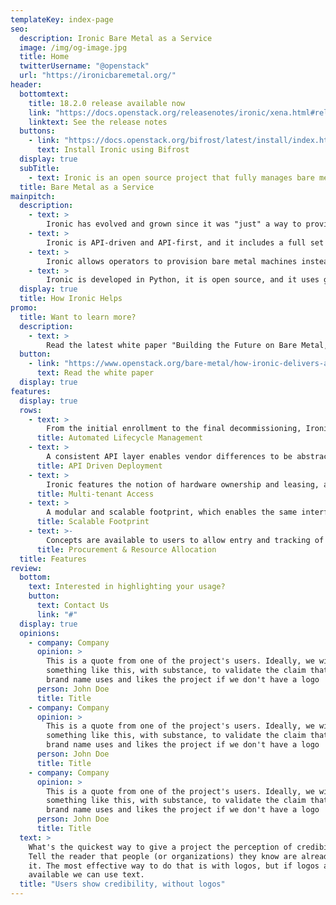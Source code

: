 ```yaml
---
templateKey: index-page
seo:
  description: Ironic Bare Metal as a Service
  image: /img/og-image.jpg
  title: Home
  twitterUsername: "@openstack"
  url: "https://ironicbaremetal.org/"
header:
  bottomtext:
    title: 18.2.0 release available now
    link: "https://docs.openstack.org/releasenotes/ironic/xena.html#relnotes-18-2-0-stable-xena"
    linktext: See the release notes
  buttons:
    - link: "https://docs.openstack.org/bifrost/latest/install/index.html"
      text: Install Ironic using Bifrost
  display: true
  subTitle:
    - text: Ironic is an open source project that fully manages bare metal infrastructure. It discovers bare-metal nodes, catalogs them in a management database, and manages the entire server lifecycle including enrolling, provisioning, maintenance, and decommissioning.
  title: Bare Metal as a Service
mainpitch:
  description:
    - text: >
        Ironic has evolved and grown since it was "just" a way to provide bare metal machines to OpenStack users, finding ways to effectively become a standalone bare metal as a service system, capable of providing the same features as a full hardware management application.
    - text: >
        Ironic is API-driven and API-first, and it includes a full set of RESTful APIs that provide a common vendor agnostic interface, allowing provisioning and management of bare metal machines for their entire lifecycle, from enrollment to retirement. It takes into account possible multiple reconfigurations and reuse of the same device, where a node can be re-provisioned for different use cases over its life.
    - text: >
        Ironic allows operators to provision bare metal machines instead of virtual machines. It provides generic drivers ("interfaces") that support standards like IPMI and Redfish, used to manage any type of bare metal machine, no matter the brand. At the same time, it's officially supported by <a href="https://openstack.org/bare-metal">different vendors</a> that help maintain not only the Ironic code-base, but also their own interfaces included in the Ironic code to provide full compatibility with their specific features.
    - text: >
        Ironic is developed in Python, it is open source, and it uses gerrit for code review. To ensure reliability of the code, Ironic uses the Zuul CI engine tool to run the basic unit and functional tests, and also to simulate bare metal machines using advanced virtualization techniques to be able to run more complex tests with different deployment scenarios, including upgrades and multinode environments.
  display: true
  title: How Ironic Helps
promo:
  title: Want to learn more?
  description:
    - text: >
        Read the latest white paper "Building the Future on Bare Metal, How Ironic Delivers Abstraction and Automation using Open Source Infrastructure"
  button:
    - link: "https://www.openstack.org/bare-metal/how-ironic-delivers-abstraction-and-automation-using-open-source-infrastructure"
      text: Read the white paper
  display: true
features:
  display: true
  rows:
    - text: >
        From the initial enrollment to the final decommissioning, Ironic manages the whole lifecycle of a bare metal machine. Ironic provides operators a complete view into hardware, as well as a set of extensible preparation actions, before workloads are assigned to it.
      title: Automated Lifecycle Management
    - text: >
        A consistent API layer enables vendor differences to be abstracted from users, and provides a simple interface to deploy and undeploy machines. These operations interact with the automated lifecycle management so one never has to remember to clean up a machine again.
      title: API Driven Deployment
    - text: >
        Ironic features the notion of hardware ownership and leasing, allowing splitting the whole cluster into non-overlapping pools of hardware. Thanks to the optional integration with the OpenStack Networking service, Ironic is capable of networking hardware orchestration allowing physically isolating workloads from different users.
      title: Multi-tenant Access
    - text: >
        A modular and scalable footprint, which enables the same interface and tooling regardless if you are managing tens, hundreds, or even thousands of physical machines.
      title: Scalable Footprint
    - text: >-
        Concepts are available to users to allow entry and tracking of hardware from procurement processes and then allocate them to specific groups of users via their project.
      title: Procurement & Resource Allocation
  title: Features
review:
  bottom:
    text: Interested in highlighting your usage?
    button:
      text: Contact Us
      link: "#"
  display: true
  opinions:
    - company: Company
      opinion: >
        This is a quote from one of the project's users. Ideally, we will have
        something like this, with substance, to validate the claim that this
        brand name uses and likes the project if we don't have a logo
      person: John Doe
      title: Title
    - company: Company
      opinion: >
        This is a quote from one of the project's users. Ideally, we will have
        something like this, with substance, to validate the claim that this
        brand name uses and likes the project if we don't have a logo
      person: John Doe
      title: Title
    - company: Company
      opinion: >
        This is a quote from one of the project's users. Ideally, we will have
        something like this, with substance, to validate the claim that this
        brand name uses and likes the project if we don't have a logo
      person: John Doe
      title: Title
  text: >
    What's the quickest way to give a project the perception of credibility?
    Tell the reader that people (or organizations) they know are already using
    it. The most effective way to do that is with logos, but if logos aren't
    available we can use text.
  title: "Users show credibility, without logos"
---
```

